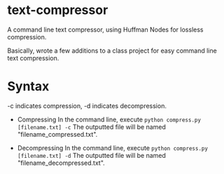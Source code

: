 # text-compressor

A command line text compressor, using Huffman Nodes for lossless compression.

Basically, wrote a few additions to a class project for easy command line text compression.

# Syntax
-c indicates compression, -d indicates decompression.

- Compressing
In the command line, execute `python compress.py [filename.txt] -c`
The outputted file will be named "filename_compressed.txt".

- Decompressing
In the command line, execute `python compress.py [filename.txt] -d`
The outputted file will be named "filename_decompressed.txt".
